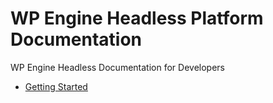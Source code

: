 # WP Engine Headless Platform Documentation

WP Engine Headless Documentation for Developers

- [Getting Started](./guides/getting-started/)
